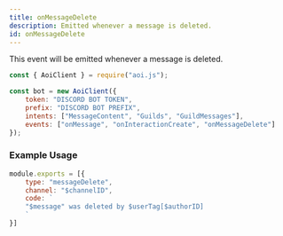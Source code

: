 ```yaml
---
title: onMessageDelete
description: Emitted whenever a message is deleted.
id: onMessageDelete
---
```


This event will be emitted whenever a message is deleted.

```javascript
const { AoiClient } = require("aoi.js");

const bot = new AoiClient({
    token: "DISCORD BOT TOKEN",
    prefix: "DISCORD BOT PREFIX",
    intents: ["MessageContent", "Guilds", "GuildMessages"],
    events: ["onMessage", "onInteractionCreate", "onMessageDelete"]
});
```

### Example Usage

```javascript
module.exports = [{
    type: "messageDelete",
    channel: "$channelID",
    code: `
    "$message" was deleted by $userTag[$authorID]
    `
}]
```